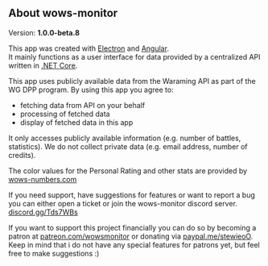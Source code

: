 ## About wows-monitor

Version: **1.0.0-beta.8**

This app was created with [Electron](https://electronjs.org/) and [Angular](https://angular.io/).  
It mainly functions as a user interface for data provided by a centralized API written in [.NET Core](https://github.com/dotnet/core).  

This app uses publicly available data from the Waraming API as part of the WG DPP program. By using this app you agree to:

*   fetching data from API on your behalf
*   processing of fetched data
*   display of fetched data in this app

It only accesses publicly available information (e.g. number of battles, statistics). We do not collect private data (e.g. email address, number of credits).

The color values for the Personal Rating and other stats are provided by [wows-numbers.com](https://wows-numbers.com)  

If you need support, have suggestions for features or want to report a bug you can either open a ticket or join the wows-monitor discord server.  
[discord.gg/Tds7WBs](https://discord.gg/Tds7WBs)

If you want to support this project financially you can do so by becoming a patron at [patreon.com/wowsmonitor](https://www.patreon.com/wowsmonitor) or donating via [paypal.me/stewieoO](https://www.paypal.me/stewieoO).  
Keep in mind that i do not have any special features for patrons yet, but feel free to make suggestions :)
